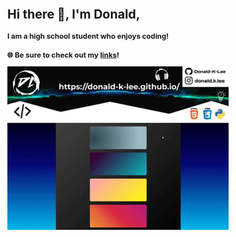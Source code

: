 <p align="center">
     <h1>Hi there 👋, I'm Donald, </h1>
    <h3>I am a high school student who enjoys coding!</h3>
    <h3>🌐 Be sure to check out my <a href="https://donald-k-lee.github.io/Links.html">links</a>!</h3>
  <img width="1000vw" height="auto" src="https://github.com/Donald-K-Lee/Donald-K-Lee/blob/master/coverimage.jpeg">
   <img width="1000vw" height="auto" src="https://github.com/Donald-K-Lee/Donald-K-Lee/blob/master/Intro.gif">
</p>


